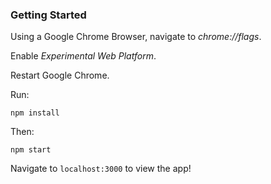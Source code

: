 ### Getting Started

Using a Google Chrome Browser, navigate to _chrome://flags_.  

Enable _Experimental Web Platform_.  

Restart Google Chrome.  

Run:  

`npm install`

Then:  

`npm start`  

Navigate to `localhost:3000` to view the app!
